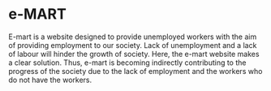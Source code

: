 # e-MART
E-mart is a website designed to provide unemployed workers  with the aim of providing employment to our society. Lack of unemployment  and a lack of labour will hinder the growth of society. Here, the e-mart website  makes a clear solution. Thus, e-mart is becoming indirectly contributing to the  progress of the society due to the lack of employment and the workers who do  not have the workers.
